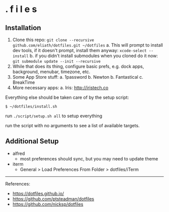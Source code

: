 . f i l e s
===========

Installation
------------

1. Clone this repo: `git clone --recursive github.com/eliath/dotfiles.git ~/dotfiles`
    a. This will prompt to install dev tools, if it doesn't prompt,
       install them anyway: `xcode-select --install`
    b. if you didn't install submodules when you cloned do it now:
       `git submodule update --init --recursive`
2. While that does its thing, configure basic prefs, e.g. dock apps,
   background,  menubar, timezone,  etc.
3. Some App Store stuff:
    a. 1password
    b. Newton
    b. Fantastical
    c. BreakTime
6. More necessary apps:
    a. Iris: http://iristech.co

Everything else should be taken care of by the setup script:

    $ ~/dotfiles/install.sh



run `./script/setup.sh all` to setup everything

run the script with no arguments to see a list of available targets.

Additional Setup
----------------

- alfred
  - most preferences should sync, but you may need to update theme
- iterm
  - General > Load Preferences From Folder > dotfiles/iTerm

-------

References:

- https://dotfiles.github.io/
- https://github.com/ptsteadman/dotfiles
- https://github.com/nicksp/dotfiles
